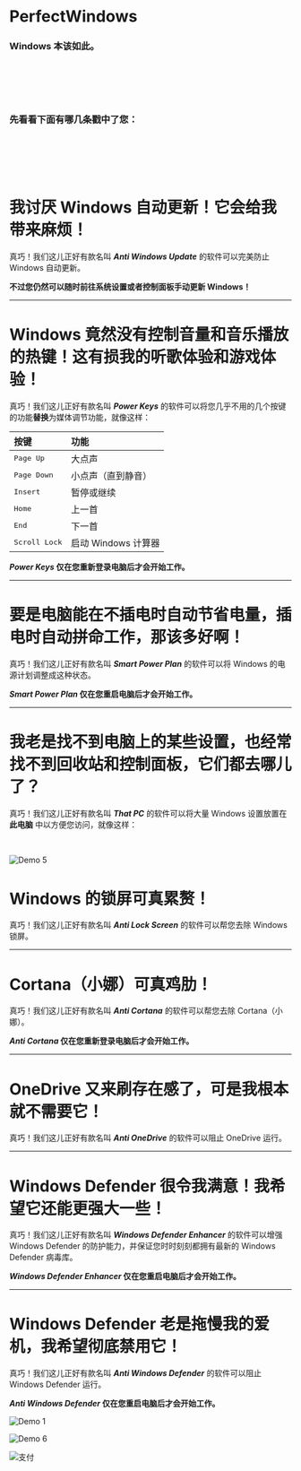 # PerfectWindows

### Windows 本该如此。

<br>
<br>
<br>
<br>

### 先看看下面有哪几条戳中了您：

<br>
<br>
<br>
<br>

# 我讨厌 Windows 自动更新！它会给我带来麻烦！

真巧！我们这儿正好有款名叫 ***Anti Windows Update*** 的软件可以完美防止 Windows 自动更新。

**不过您仍然可以随时前往系统设置或者控制面板手动更新 Windows！**

---

# Windows 竟然没有控制音量和音乐播放的热键！这有损我的听歌体验和游戏体验！

真巧！我们这儿正好有款名叫 ***Power Keys*** 的软件可以将您几乎不用的几个按键的功能**替换**为媒体调节功能，就像这样：

|按键|功能|
|:-|:-|
|<kbd>Page Up</kbd>|大点声
|<kbd>Page Down</kbd>|小点声（直到静音）
|<kbd>Insert</kbd>|暂停或继续
|<kbd>Home</kbd>|上一首
|<kbd>End</kbd>|下一首
|<kbd>Scroll Lock</kbd>|启动 Windows 计算器

***Power Keys* 仅在您重新登录电脑后才会开始工作。**

---

# 要是电脑能在不插电时自动节省电量，插电时自动拼命工作，那该多好啊！
真巧！我们这儿正好有款名叫 ***Smart Power Plan*** 的软件可以将 Windows 的电源计划调整成这种状态。

***Smart Power Plan* 仅在您重启电脑后才会开始工作。**

---

# 我老是找不到电脑上的某些设置，也经常找不到回收站和控制面板，它们都去哪儿了？
真巧！我们这儿正好有款名叫 ***That PC*** 的软件可以将大量 Windows 设置放置在 **此电脑** 中以方便您访问，就像这样：

<br>

![Demo 5](https://github.com/szzhiyang/Pics/raw/master/PerfectWindows/demo5.png)

# Windows 的锁屏可真累赘！
真巧！我们这儿正好有款名叫 ***Anti Lock Screen*** 的软件可以帮您去除 Windows 锁屏。

---

# Cortana（小娜）可真鸡肋！
真巧！我们这儿正好有款名叫 ***Anti Cortana*** 的软件可以帮您去除 Cortana（小娜）。


***Anti Cortana* 仅在您重新登录电脑后才会开始工作。**

---

# OneDrive 又来刷存在感了，可是我根本就不需要它！
真巧！我们这儿正好有款名叫 ***Anti OneDrive*** 的软件可以阻止 OneDrive 运行。

---

# Windows Defender 很令我满意！我希望它还能更强大一些！
真巧！我们这儿正好有款名叫 ***Windows Defender Enhancer*** 的软件可以增强 Windows Defender 的防护能力，并保证您时时刻刻都拥有最新的 Windows Defender 病毒库。

***Windows Defender Enhancer* 仅在您重启电脑后才会开始工作。**

---

# Windows Defender 老是拖慢我的爱机，我希望彻底禁用它！
真巧！我们这儿正好有款名叫 ***Anti Windows Defender*** 的软件可以阻止 Windows Defender 运行。

***Anti Windows Defender* 仅在您重启电脑后才会开始工作。**


![Demo 1](https://github.com/szzhiyang/Pics/raw/master/PerfectWindows/demo1.png)

![Demo 6](https://github.com/szzhiyang/Pics/raw/master/PerfectWindows/demo6.png)



![支付](https://github.com/szzhiyang/Pics/raw/master/PerfectWindows/Pay.jpg)
